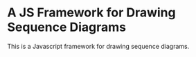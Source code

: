 # A JS Framework for Drawing Sequence Diagrams

This is a Javascript framework for drawing sequence diagrams.
